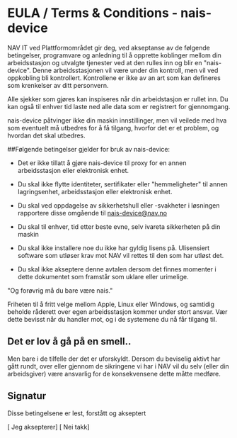 # EULA / Terms & Conditions - nais-device

NAV IT ved Plattformområdet gir deg, ved akseptanse av de følgende betingelser, programvare og anledning til å opprette koblinger mellom din arbeidsstasjon og utvalgte tjenester ved at den rulles inn og blir en "nais-device".
Denne arbeidsstasjonen vil være under din kontroll, men vil ved oppkobling bli kontrollert. Kontrollene er ikke av an art som kan defineres som krenkelser av ditt personvern.

Alle sjekker som gjøres kan inspiseres når din arbeidstasjon er rullet inn. Du kan også til enhver tid laste ned alle data som er registrert for gjennomgang.

nais-device påtvinger ikke din maskin innstillinger, men vil veilede med hva som eventuelt må utbedres for å få tilgang, hvorfor det er et problem, og hvordan det skal utbedres.

##Følgende betingelser gjelder for bruk av nais-device:

- Det er ikke tillatt å gjøre nais-device til proxy for en annen arbeidsstasjon eller elektronisk enhet.

- Du skal ikke flytte identiteter, sertifikater eller "hemmeligheter" til annen lagringsenhet, arbeidsstasjon eller elektronisk enhet.

- Du skal ved oppdagelse av sikkerhetshull eller -svakheter i løsningen rapportere disse omgående til nais-device@nav.no

- Du skal til enhver, tid etter beste evne, selv ivareta sikkerheten på din maskin 

- Du skal ikke installere noe du ikke har gyldig lisens på. Ulisensiert software som utløser krav mot NAV vil rettes til den som har utløst det.

- Du skal ikke akseptere denne avtalen dersom det finnes momenter i dette dokumentet som framstår som uklare eller urimelige.

"Og forøvrig må du bare være nais."

Friheten til å fritt velge mellom Apple, Linux eller Windows, og samtidig beholde råderett over egen arbeidsstasjon kommer under stort ansvar. Vær dette bevisst når du handler mot, og i de systemene du nå får tilgang til.

## Det er lov å gå på en smell..

Men bare i de tilfelle der det er uforskyldt. Dersom du beviselig aktivt har gått rundt, over eller gjennom de sikringene vi har i NAV vil du selv (eller din arbeidsgiver) være ansvarlig for de konsekvensene dette måtte medføre.

## Signatur

Disse betingelsene er lest, forstått og akseptert

[ Jeg aksepterer]									    [ Nei takk]